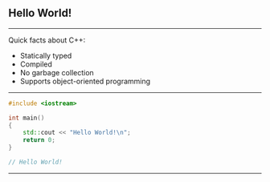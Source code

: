 ## Hello World!

---

Quick facts about C++:

- Statically typed
- Compiled
- No garbage collection
- Supports object-oriented programming

---

```cpp
#include <iostream>

int main()
{
    std::cout << "Hello World!\n";
    return 0;
}

// Hello World!
```

---

